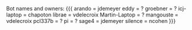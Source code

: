 Bot names and owners:
{{{
    arando        = jdemeyer
    eddy          = ?
    groebner      = ?
    icj-laptop    = chapoton
    librae        = vdelecroix
    Martin-Laptop = ?
    mangouste     = vdelecroix
    pcl337b       = ?
    pi            = ?
    sage4         = jdemeyer
    silence       = ncohen
}}}

